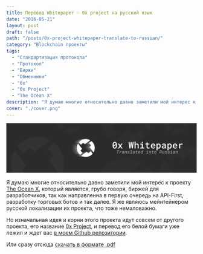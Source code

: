 ```yaml
---
title: Перевод Whitepaper — 0x project на русский язык
date: "2018-05-21"
layout: post
draft: false
path: "/posts/0x-project-whitepaper-translate-to-russian/"
category: "Blockchain проекты"
tags:
  - "Стандартизация протокола"
  - "Протокол"
  - "Биржи"
  - "Обменники"
  - "0x"
  - "0x Project"
  - "The Ocean X"
description: "Я думаю многие относительно давно заметили мой интерес к проекту The Ocean X, который является, грубо говоря, биржей для разработчиков, так как направленна в первую очередь на API-First, разработку торговых ботов и так далее. Я же являюсь мейнтейнером русской локализации их проекта, что тоже немаловажно."
cover: "./cover.png"
---
```


![Обложка](./cover.png)

Я думаю многие относительно давно заметили мой интерес к проекту [The Ocean X](https://theoceanx.com), который является, грубо говоря, биржей для разработчиков, так как направленна в первую очередь на API-First, разработку торговых ботов и так далее. Я же являюсь мейнтейнером русской локализации их проекта, что тоже немаловажно.

Но изначальная идея и корни этого проекта идут совсем от другого проекта, его название [0x Project](https://www.0xproject.com), и перевод его белой бумаги уже лежил и ждет вас [в моем Github репозитории](https://github.com/Ivan-Istomin/0x-Whitepaper-RU).

Или сразу отсюда [скачать в формате .pdf](https://github.com/Ivan-Istomin/0x-Whitepaper-RU/raw/master/0x_white_paper_RU.pdf)